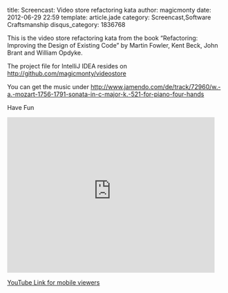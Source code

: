 title: Screencast: Video store refactoring kata
author: magicmonty
date: 2012-06-29 22:59
template: article.jade
category: Screencast,Software Craftsmanship
disqus_category: 1836768

This is the video store refactoring kata from the book “Refactoring: Improving the Design of Existing Code” by Martin Fowler, Kent Beck, John Brant and William Opdyke.

The project file for IntelliJ IDEA resides on http://github.com/magicmonty/videostore

You can get the music under http://www.jamendo.com/de/track/72960/w.-a.-mozart-1756-1791-sonata-in-c-major-k.-521-for-piano-four-hands

Have Fun

<iframe style="margin: 0 auto;" width="480" height="360" src="http://www.youtube-nocookie.com/embed/ptItfUYRHVM?rel=0" frameborder="0" allowfullscreen=""></iframe>

[YouTube Link for mobile viewers](http://youtu.be/ptItfUYRHVM)
